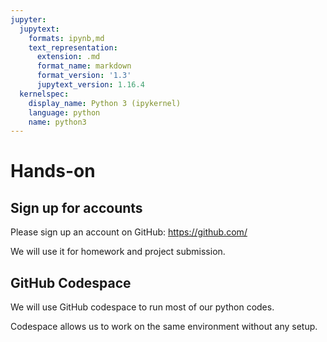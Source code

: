 ```yaml
---
jupyter:
  jupytext:
    formats: ipynb,md
    text_representation:
      extension: .md
      format_name: markdown
      format_version: '1.3'
      jupytext_version: 1.16.4
  kernelspec:
    display_name: Python 3 (ipykernel)
    language: python
    name: python3
---
```


# Hands-on


## Sign up for accounts

Please sign up an account on GitHub: https://github.com/

We will use it for homework and project submission.


## GitHub Codespace

We will use GitHub codespace to run most of our python codes.

Codespace allows us to work on the same environment without any setup.
